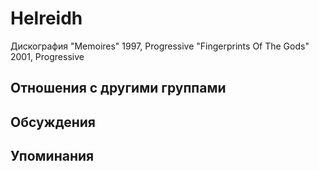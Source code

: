 # Helreidh

Дискография
"Memoires" 1997, Progressive
"Fingerprints Of The Gods" 2001, Progressive

## Отношения с другими группами


## Обсуждения


## Упоминания

